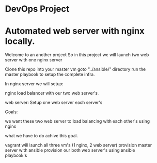 # DevOps Project 
# Automated web server with nginx locally.

Welcome to an another project So in this project we will launch two web server with one nginx server

Clone this repo into your master vm goto "../ansible/" directory run the master playbook to setup the complete infra.

In nginx server we will setup:

nginx load balancer with our two web server's.

web server:
Setup one web server each server's

Goals:

we want these two web server to load balancing with each other's using nginx

what we have to do achive this goal.

vagrant will launch all three vm's (1 nginx, 2 web server)
provision master server with ansible
provision our both web server's using ansible playbook's
